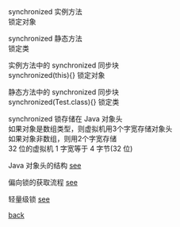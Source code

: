 synchronized 实例方法  
锁定对象  

synchronized 静态方法  
锁定类  

实例方法中的 synchronized 同步块  
synchronized(this){}  锁定对象  

静态方法中的 synchronized 同步块  
synchronized(Test.class){} 锁定类  

synchronized 锁存储在 Java 对象头  
如果对象是数组类型，则虚拟机用3个字宽存储对象头  
如果对象非数组，则用2个字宽存储  
32 位的虚拟机 1 字宽等于 4 字节(32 位)  

Java 对象头的结构 [see](3/1.md)  

偏向锁的获取流程 [see](3/2.md)  

轻量级锁 [see](3/3.md)  

[back](../13.md)  